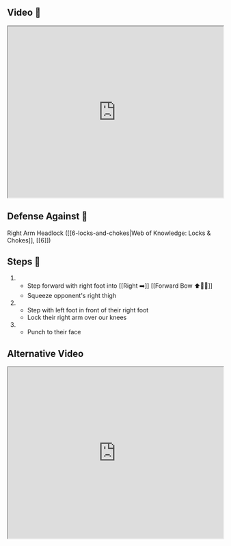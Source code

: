 ## Video 🎥

<iframe src="https://www.youtube.com/embed/ob8y0CeDGNI" width="100%" height="400"></iframe>

## Defense Against 🤺

Right Arm Headlock ([[6-locks-and-chokes|Web of Knowledge: Locks & Chokes]], [[6]])

## Steps 👣

1. - Step forward with right foot into [[Right ➡️]] [[Forward Bow ⬆️🧍‍♂️]]
    - Squeeze opponent's right thigh
2. - Step with left foot in front of their right foot
    - Lock their right arm over our knees
3. - Punch to their face

## Alternative Video

<iframe src="https://www.youtube.com/embed/IXZ6kr4VHQw?start=64&end=86" width="100%" height="400"></iframe>
